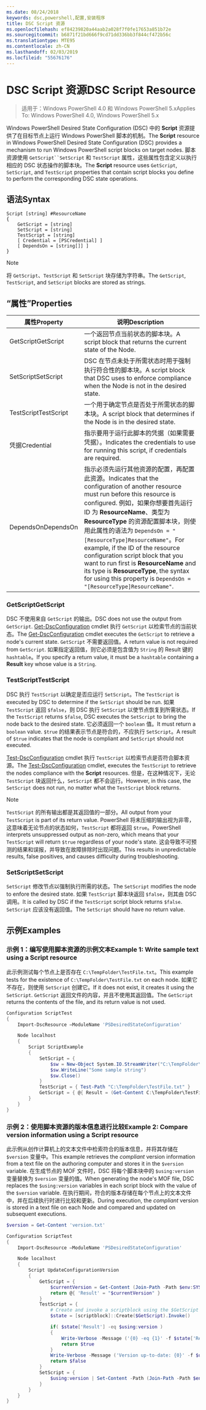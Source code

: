 ```yaml
---
ms.date: 08/24/2018
keywords: dsc,powershell,配置,安装程序
title: DSC Script 资源
ms.openlocfilehash: ef84239820a44aab2a028f7f0fe17653a851b72e
ms.sourcegitcommit: b6871f21bd666f9cd71dd336bb3f844cf472b56c
ms.translationtype: MTE95
ms.contentlocale: zh-CN
ms.lasthandoff: 02/03/2019
ms.locfileid: "55676176"
---
```

# <a name="dsc-script-resource"></a><span data-ttu-id="ec237-103">DSC Script 资源</span><span class="sxs-lookup"><span data-stu-id="ec237-103">DSC Script Resource</span></span>

> <span data-ttu-id="ec237-104">适用于：Windows PowerShell 4.0 和 Windows PowerShell 5.x</span><span class="sxs-lookup"><span data-stu-id="ec237-104">Applies To: Windows PowerShell 4.0, Windows PowerShell 5.x</span></span>

<span data-ttu-id="ec237-105">Windows PowerShell Desired State Configuration (DSC) 中的 **Script** 资源提供了在目标节点上运行 Windows PowerShell 脚本的机制。</span><span class="sxs-lookup"><span data-stu-id="ec237-105">The **Script** resource in Windows PowerShell Desired State Configuration (DSC) provides a mechanism to run Windows PowerShell script blocks on target nodes.</span></span> <span data-ttu-id="ec237-106">脚本资源使用 `GetScript``SetScript` 和 `TestScript` 属性，这些属性包含定义以执行相应的 DSC 状态操作的脚本块。</span><span class="sxs-lookup"><span data-stu-id="ec237-106">The **Script** resource uses `GetScript`, `SetScript`, and `TestScript` properties that contain script blocks you define to perform the corresponding DSC state operations.</span></span>

## <a name="syntax"></a><span data-ttu-id="ec237-107">语法</span><span class="sxs-lookup"><span data-stu-id="ec237-107">Syntax</span></span>

```
Script [string] #ResourceName
{
    GetScript = [string]
    SetScript = [string]
    TestScript = [string]
    [ Credential = [PSCredential] ]
    [ DependsOn = [string[]] ]
}
```

> [!NOTE]
> <span data-ttu-id="ec237-108">将 `GetScript`、`TestScript` 和 `SetScript` 块存储为字符串。</span><span class="sxs-lookup"><span data-stu-id="ec237-108">The `GetScript`, `TestScript`, and `SetScript` blocks are stored as strings.</span></span>

## <a name="properties"></a><span data-ttu-id="ec237-109">“属性”</span><span class="sxs-lookup"><span data-stu-id="ec237-109">Properties</span></span>

|<span data-ttu-id="ec237-110">属性</span><span class="sxs-lookup"><span data-stu-id="ec237-110">Property</span></span>|<span data-ttu-id="ec237-111">说明</span><span class="sxs-lookup"><span data-stu-id="ec237-111">Description</span></span>|
|--------|-----------|
|<span data-ttu-id="ec237-112">GetScript</span><span class="sxs-lookup"><span data-stu-id="ec237-112">GetScript</span></span>|<span data-ttu-id="ec237-113">一个返回节点当前状态的脚本块。</span><span class="sxs-lookup"><span data-stu-id="ec237-113">A script block that returns the current state of the Node.</span></span>|
|<span data-ttu-id="ec237-114">SetScript</span><span class="sxs-lookup"><span data-stu-id="ec237-114">SetScript</span></span>|<span data-ttu-id="ec237-115">DSC 在节点未处于所需状态时用于强制执行符合性的脚本块。</span><span class="sxs-lookup"><span data-stu-id="ec237-115">A script block that DSC uses to enforce compliance when the Node is not in the desired state.</span></span>|
|<span data-ttu-id="ec237-116">TestScript</span><span class="sxs-lookup"><span data-stu-id="ec237-116">TestScript</span></span>|<span data-ttu-id="ec237-117">一个用于确定节点是否处于所需状态的脚本块。</span><span class="sxs-lookup"><span data-stu-id="ec237-117">A script block that determines if the Node is in the desired state.</span></span>|
|<span data-ttu-id="ec237-118">凭据</span><span class="sxs-lookup"><span data-stu-id="ec237-118">Credential</span></span>| <span data-ttu-id="ec237-119">指示要用于运行此脚本的凭据（如果需要凭据）。</span><span class="sxs-lookup"><span data-stu-id="ec237-119">Indicates the credentials to use for running this script, if credentials are required.</span></span>|
|<span data-ttu-id="ec237-120">DependsOn</span><span class="sxs-lookup"><span data-stu-id="ec237-120">DependsOn</span></span>| <span data-ttu-id="ec237-121">指示必须先运行其他资源的配置，再配置此资源。</span><span class="sxs-lookup"><span data-stu-id="ec237-121">Indicates that the configuration of another resource must run before this resource is configured.</span></span> <span data-ttu-id="ec237-122">例如，如果你想要首先运行 ID 为 **ResourceName**、类型为 **ResourceType** 的资源配置脚本块，则使用此属性的语法为 `DependsOn = "[ResourceType]ResourceName"`。</span><span class="sxs-lookup"><span data-stu-id="ec237-122">For example, if the ID of the resource configuration script block that you want to run first is **ResourceName** and its type is **ResourceType**, the syntax for using this property is `DependsOn = "[ResourceType]ResourceName"`.</span></span>

### <a name="getscript"></a><span data-ttu-id="ec237-123">GetScript</span><span class="sxs-lookup"><span data-stu-id="ec237-123">GetScript</span></span>

<span data-ttu-id="ec237-124">DSC 不使用来自 `GetScript` 的输出。</span><span class="sxs-lookup"><span data-stu-id="ec237-124">DSC does not use the output from `GetScript`.</span></span> <span data-ttu-id="ec237-125">[Get-DscConfiguration](/powershell/module/PSDesiredStateConfiguration/Get-DscConfiguration) cmdlet 执行 `GetScript` 以检索节点的当前状态。</span><span class="sxs-lookup"><span data-stu-id="ec237-125">The [Get-DscConfiguration](/powershell/module/PSDesiredStateConfiguration/Get-DscConfiguration) cmdlet executes the `GetScript` to retrieve a node's current state.</span></span> <span data-ttu-id="ec237-126">`GetScript` 不需要返回值。</span><span class="sxs-lookup"><span data-stu-id="ec237-126">A return value is not required from `GetScript`.</span></span> <span data-ttu-id="ec237-127">如果指定返回值，则它必须是包含值为 `String` 的 Result 键的 `hashtable`。</span><span class="sxs-lookup"><span data-stu-id="ec237-127">If you specify a return value, it must be a `hashtable` containing a **Result** key whose value is a `String`.</span></span>

### <a name="testscript"></a><span data-ttu-id="ec237-128">TestScript</span><span class="sxs-lookup"><span data-stu-id="ec237-128">TestScript</span></span>

<span data-ttu-id="ec237-129">DSC 执行 `TestScript` 以确定是否应运行 `SetScript`。</span><span class="sxs-lookup"><span data-stu-id="ec237-129">The `TestScript` is executed by DSC to determine if the `SetScript` should be run.</span></span> <span data-ttu-id="ec237-130">如果 `TestScript` 返回 `$false`，则 DSC 执行 `SetScript` 以使节点恢复到所需状态。</span><span class="sxs-lookup"><span data-stu-id="ec237-130">If the `TestScript` returns `$false`, DSC executes the `SetScript` to bring the node back to the desired state.</span></span> <span data-ttu-id="ec237-131">它必须返回一个 `boolean` 值。</span><span class="sxs-lookup"><span data-stu-id="ec237-131">It must return a `boolean` value.</span></span> <span data-ttu-id="ec237-132">`$true` 的结果表示节点是符合的，不应执行 `SetScript`。</span><span class="sxs-lookup"><span data-stu-id="ec237-132">A result of `$true` indicates that the node is compliant and `SetScript` should not executed.</span></span>

<span data-ttu-id="ec237-133">[Test-DscConfiguration](/powershell/module/PSDesiredStateConfiguration/Test-DscConfiguration) cmdlet 执行 `TestScript` 以检索节点是否符合脚本资源。</span><span class="sxs-lookup"><span data-stu-id="ec237-133">The [Test-DscConfiguration](/powershell/module/PSDesiredStateConfiguration/Test-DscConfiguration) cmdlet, executes the `TestScript` to retrieve the nodes compliance with the  **Script** resources.</span></span> <span data-ttu-id="ec237-134">但是，在这种情况下，无论 `TestScript` 块返回什么，`SetScript` 都不会运行。</span><span class="sxs-lookup"><span data-stu-id="ec237-134">However, in this case, the `SetScript` does not run, no matter what the `TestScript` block returns.</span></span>

> [!NOTE]
> <span data-ttu-id="ec237-135">`TestScript` 的所有输出都是其返回值的一部分。</span><span class="sxs-lookup"><span data-stu-id="ec237-135">All output from your `TestScript` is part of its return value.</span></span> <span data-ttu-id="ec237-136">PowerShell 将未压缩的输出视为非零，这意味着无论节点的状态如何，`TestScript` 都将返回 `$true`。</span><span class="sxs-lookup"><span data-stu-id="ec237-136">PowerShell interprets unsuppressed output as non-zero, which means that your `TestScript` will return `$true` regardless of your node's state.</span></span>
> <span data-ttu-id="ec237-137">这会导致不可预测的结果和误报，并导致在故障排除时出现问题。</span><span class="sxs-lookup"><span data-stu-id="ec237-137">This results in unpredictable results, false positives, and causes difficulty during troubleshooting.</span></span>

### <a name="setscript"></a><span data-ttu-id="ec237-138">SetScript</span><span class="sxs-lookup"><span data-stu-id="ec237-138">SetScript</span></span>

<span data-ttu-id="ec237-139">`SetScript` 修改节点以强制执行所需的状态。</span><span class="sxs-lookup"><span data-stu-id="ec237-139">The `SetScript` modifies the node to enfore the desired state.</span></span> <span data-ttu-id="ec237-140">如果 `TestScript` 脚本块返回 `$false`，则其由 DSC 调用。</span><span class="sxs-lookup"><span data-stu-id="ec237-140">It is called by DSC if the `TestScript` script block returns `$false`.</span></span> <span data-ttu-id="ec237-141">`SetScript` 应该没有返回值。</span><span class="sxs-lookup"><span data-stu-id="ec237-141">The `SetScript` should have no return value.</span></span>

## <a name="examples"></a><span data-ttu-id="ec237-142">示例</span><span class="sxs-lookup"><span data-stu-id="ec237-142">Examples</span></span>

### <a name="example-1-write-sample-text-using-a-script-resource"></a><span data-ttu-id="ec237-143">示例 1：编写使用脚本资源的示例文本</span><span class="sxs-lookup"><span data-stu-id="ec237-143">Example 1: Write sample text using a Script resource</span></span>

<span data-ttu-id="ec237-144">此示例测试每个节点上是否存在 `C:\TempFolder\TestFile.txt`。</span><span class="sxs-lookup"><span data-stu-id="ec237-144">This example tests for the existence of `C:\TempFolder\TestFile.txt` on each node.</span></span> <span data-ttu-id="ec237-145">如果它不存在，则使用 `SetScript` 创建它。</span><span class="sxs-lookup"><span data-stu-id="ec237-145">If it does not exist, it creates it using the `SetScript`.</span></span> <span data-ttu-id="ec237-146">`GetScript` 返回文件的内容，并且不使用其返回值。</span><span class="sxs-lookup"><span data-stu-id="ec237-146">The `GetScript` returns the contents of the file, and its return value is not used.</span></span>

```powershell
Configuration ScriptTest
{
    Import-DscResource –ModuleName 'PSDesiredStateConfiguration'

    Node localhost
    {
        Script ScriptExample
        {
            SetScript = {
                $sw = New-Object System.IO.StreamWriter("C:\TempFolder\TestFile.txt")
                $sw.WriteLine("Some sample string")
                $sw.Close()
            }
            TestScript = { Test-Path "C:\TempFolder\TestFile.txt" }
            GetScript = { @{ Result = (Get-Content C:\TempFolder\TestFile.txt) } }
        }
    }
}
```

### <a name="example-2-compare-version-information-using-a-script-resource"></a><span data-ttu-id="ec237-147">示例 2：使用脚本资源的版本信息进行比较</span><span class="sxs-lookup"><span data-stu-id="ec237-147">Example 2: Compare version information using a Script resource</span></span>

<span data-ttu-id="ec237-148">此示例从创作计算机上的文本文件中检索符合的版本信息，并将其存储在 `$version` 变量中。</span><span class="sxs-lookup"><span data-stu-id="ec237-148">This example retrieves the *compliant* version information from a text file on the authoring computer and stores it in the `$version` variable.</span></span> <span data-ttu-id="ec237-149">在生成节点的 MOF 文件时，DSC 将每个脚本块中的 `$using:version` 变量替换为 `$version` 变量的值。</span><span class="sxs-lookup"><span data-stu-id="ec237-149">When generating the node's MOF file, DSC replaces the `$using:version` variables in each script block with the value of the `$version` variable.</span></span> <span data-ttu-id="ec237-150">在执行期间，符合的版本存储在每个节点上的文本文件中，并在后续执行时进行比较和更新。</span><span class="sxs-lookup"><span data-stu-id="ec237-150">During execution, the *compliant* version is stored in a text file on each Node and compared and updated on subsequent executions.</span></span>

```powershell
$version = Get-Content 'version.txt'

Configuration ScriptTest
{
    Import-DscResource –ModuleName 'PSDesiredStateConfiguration'

    Node localhost
    {
        Script UpdateConfigurationVersion
        {
            GetScript = {
                $currentVersion = Get-Content (Join-Path -Path $env:SYSTEMDRIVE -ChildPath 'version.txt')
                return @{ 'Result' = "$currentVersion" }
            }
            TestScript = {
                # Create and invoke a scriptblock using the $GetScript automatic variable, which contains a string representation of the GetScript.
                $state = [scriptblock]::Create($GetScript).Invoke()

                if( $state['Result'] -eq $using:version )
                {
                    Write-Verbose -Message ('{0} -eq {1}' -f $state['Result'],$using:version)
                    return $true
                }
                Write-Verbose -Message ('Version up-to-date: {0}' -f $using:version)
                return $false
            }
            SetScript = {
                $using:version | Set-Content -Path (Join-Path -Path $env:SYSTEMDRIVE -ChildPath 'version.txt')
            }
        }
    }
}
```